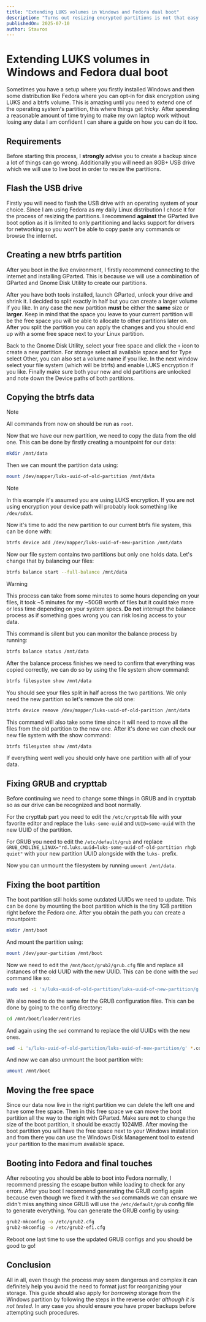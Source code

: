 ```yaml
---
title: "Extending LUKS volumes in Windows and Fedora dual boot"
description: "Turns out resizing encrypted partitions is not that easy."
publishedOn: 2025-07-10
author: Stavros
---
```


# Extending LUKS volumes in Windows and Fedora dual boot

Sometimes you have a setup where you firstly installed Windows and then some distribution like Fedora where you can opt-in for disk encryption using LUKS and a btrfs volume. This is amazing until you need to extend one of the operating system's partition, this where things get _tricky_. After spending a reasonable amount of time trying to make my own laptop work without losing any data I am confident I can share a guide on how you can do it too.

## Requirements

Before starting this process, I **strongly** advise you to create a backup since a lot of things can go wrong. Additionally you will need an 8GB+ USB drive which we will use to live boot in order to resize the partitions.

## Flash the USB drive

Firstly you will need to flash the USB drive with an operating system of your choice. Since I am using Fedora as my daily Linux distribution I chose it for the process of resizing the partitions. I recommend **against** the GParted live boot option as it is limited to only partitioning and lacks support for drivers for networking so you won't be able to copy paste any commands or browse the internet.

## Creating a new btrfs partition

After you boot in the live environment, I firstly recommend connecting to the internet and installing GParted. This is because we will use a combination of GParted and Gnome Disk Utility to create our partitions.

After you have both tools installed, launch GParted, unlock your drive and shrink it. I decided to split exactly in half but you can create a larger volume if you like. In any case the new partition **must** be either the **same** size or **larger**. Keep in mind that the space you leave to your current partition will be the free space you will be able to allocate to other partitions later on. After you split the partition you can apply the changes and you should end up with a some free space next to your Linux partition.

Back to the Gnome Disk Utility, select your free space and click the `+` icon to create a new partition. For storage select all available space and for Type select Other, you can also set a volume name if you like. In the next window select your file system (which will be btrfs) and enable LUKS encryption if you like. Finally make sure both your new and old partitions are unlocked and note down the Device paths of both partitions.

## Copying the btrfs data

> [!NOTE]
> All commands from now on should be run as `root`.

Now that we have our new partition, we need to copy the data from the old one. This can be done by firstly creating a mountpoint for our data:

```sh
mkdir /mnt/data
```

Then we can mount the partition data using:

```sh
mount /dev/mapper/luks-uuid-of-old-partition /mnt/data
```

> [!NOTE]
> In this example it's assumed you are using LUKS encryption. If you are not using encryption your device path will probably look something like `/dev/sdaX`.

Now it's time to add the new partition to our current btrfs file system, this can be done with:

```sh
btrfs device add /dev/mapper/luks-uuid-of-new-parition /mnt/data
```

Now our file system contains two partitions but only one holds data. Let's change that by balancing our files:

```sh
btrfs balance start --full-balance /mnt/data
```

> [!WARNING]
> This process can take from some minutes to some hours depending on your files, it took ~5 minutes for my ~50GB worth of files but it could take more or less time depending on your system specs. **Do not** interrupt the balance process as if something goes wrong you can risk losing access to your data.

This command is silent but you can monitor the balance process by running:

```sh
btrfs balance status /mnt/data
```

After the balance process finishes we need to confirm that everything was copied correctly, we can do so by using the file system show command:

```sh
btrfs filesystem show /mnt/data
```

You should see your files split in half across the two partitions. We only need the new partition so let's remove the old one:

```sh
btrfs device remove /dev/mapper/luks-uuid-of-old-parition /mnt/data
```

This command will also take some time since it will need to move all the files from the old partition to the new one. After it's done we can check our new file system with the show command:

```sh
btrfs filesystem show /mnt/data
```

If everything went well you should only have one partition with all of your data.

## Fixing GRUB and crypttab

Before continuing we need to change some things in GRUB and in crypttab so as our drive can be recognized and boot normally.

For the crypttab part you need to edit the `/etc/crypttab` file with your favorite editor and replace the `luks-some-uuid` and `UUID=some-uuid` with the new UUID of the partition.

For GRUB you need to edit the `/etc/default/grub` and replace `GRUB_CMDLINE_LINUX="rd.luks.uuid=luks-some-uuid-of-old-partition rhgb quiet"` with your new partition UUID alongside with the `luks-` prefix.

Now you can unmount the filesystem by running `umount /mnt/data`.

## Fixing the boot partition

The boot partition still holds some outdated UUIDs we need to update. This can be done by mounting the boot partition which is the tiny 1GB partition right before the Fedora one. After you obtain the path you can create a mountpoint:

```sh
mkdir /mnt/boot
```

And mount the partition using:

```sh
mount /dev/your-partition /mnt/boot
```

Now we need to edit the `/mnt/boot/grub2/grub.cfg` file and replace all instances of the old UUID with the new UUID. This can be done with the `sed` command like so:

```sh
sudo sed -i 's/luks-uuid-of-old-partition/luks-uuid-of-new-partition/g' /mnt/boot/grub2/grub.cfg
```

We also need to do the same for the GRUB configuration files. This can be done by going to the config directory:

```sh
cd /mnt/boot/loader/entries
```

And again using the `sed` command to replace the old UUIDs with the new ones.

```sh
sed -i 's/luks-uuid-of-old-partition/luks-uuid-of-new-partition/g' *.conf
```

And now we can also unmount the boot partition with:

```sh
umount /mnt/boot
```

## Moving the free space

Since our data now live in the right partition we can delete the left one and have some free space. Then in this free space we can move the boot partition all the way to the right with GParted. Make sure **not** to change the size of the boot partition, it should be exactly 1024MB. After moving the boot partition you will have the free space next to your Windows installation and from there you can use the Windows Disk Management tool to extend your partition to the maximum available space.

## Booting into Fedora and final touches

After rebooting you should be able to boot into Fedora normally, I recommend pressing the escape button while loading to check for any errors. After you boot I recommend generating the GRUB config again because even though we fixed it with the `sed` commands we can ensure we didn't miss anything since GRUB will use the `/etc/default/grub` config file to generate everything. You can generate the GRUB config by using:

```sh
grub2-mkconfig -o /etc/grub2.cfg
grub2-mkconfig -o /etc/grub2-efi.cfg
```

Reboot one last time to use the updated GRUB configs and you should be good to go!

## Conclusion

All in all, even though the process may seem dangerous and complex it can definitely help you avoid the need to format just for reorganizing your storage. This guide should also apply for _borrowing_ storage from the Windows partition by following the steps in the reverse order _although it is not tested_. In any case you should ensure you have proper backups before attempting such procedures.
